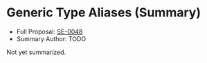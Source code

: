 # Generic Type Aliases (Summary)

* Full Proposal: [SE-0048](https://github.com/apple/swift-evolution/blob/main/proposals/0048-generic-typealias.md)
* Summary Author: TODO

Not yet summarized.

